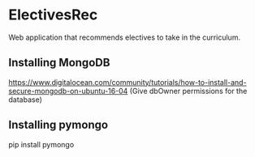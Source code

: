 # ElectivesRec
Web application that recommends electives to take in the curriculum. 

## Installing MongoDB
https://www.digitalocean.com/community/tutorials/how-to-install-and-secure-mongodb-on-ubuntu-16-04
(Give dbOwner permissions for the database)

## Installing pymongo
  pip install pymongo
  
  


